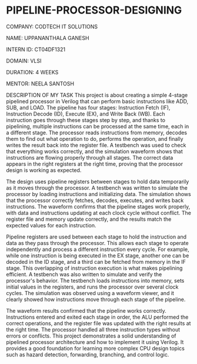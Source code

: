 # PIPELINE-PROCESSOR-DESIGNING
COMPANY: CODTECH IT SOLUTIONS

NAME: UPPANANTHALA GANESH

INTERN ID: CT04DF1321

DOMAIN: VLSI

DURATION: 4 WEEKS

MENTOR: NEELA SANTOSH

DESCRIPTION OF MY TASK
This project is about creating a simple 4-stage pipelined processor in Verilog that can perform basic instructions like ADD, SUB, and LOAD. The pipeline has four stages: Instruction Fetch (IF), Instruction Decode (ID), Execute (EX), and Write Back (WB). Each instruction goes through these stages step by step, and thanks to pipelining, multiple instructions can be processed at the same time, each in a different stage. The processor reads instructions from memory, decodes them to find out what operation to do, performs the operation, and finally writes the result back into the register file. A testbench was used to check that everything works correctly, and the simulation waveform shows that instructions are flowing properly through all stages. The correct data appears in the right registers at the right time, proving that the processor design is working as expected.

The design uses pipeline registers between stages to hold data temporarily as it moves through the processor. A testbench was written to simulate the processor by loading instructions and initializing data. The simulation shows that the processor correctly fetches, decodes, executes, and writes back instructions. The waveform confirms that the pipeline stages work properly, with data and instructions updating at each clock cycle without conflict. The register file and memory update correctly, and the results match the expected values for each instruction.

Pipeline registers are used between each stage to hold the instruction and data as they pass through the processor. This allows each stage to operate independently and process a different instruction every cycle. For example, while one instruction is being executed in the EX stage, another one can be decoded in the ID stage, and a third can be fetched from memory in the IF stage. This overlapping of instruction execution is what makes pipelining efficient. A testbench was also written to simulate and verify the processor's behavior. The testbench loads instructions into memory, sets initial values in the registers, and runs the processor over several clock cycles. The simulation was observed using a waveform viewer, and it clearly showed how instructions move through each stage of the pipeline.

The waveform results confirmed that the pipeline works correctly. Instructions entered and exited each stage in order, the ALU performed the correct operations, and the register file was updated with the right results at the right time. The processor handled all three instruction types without errors or conflicts. This project demonstrates a solid understanding of pipelined processor architecture and how to implement it using Verilog. It provides a good foundation for learning more complex CPU design topics such as hazard detection, forwarding, branching, and control logic.


